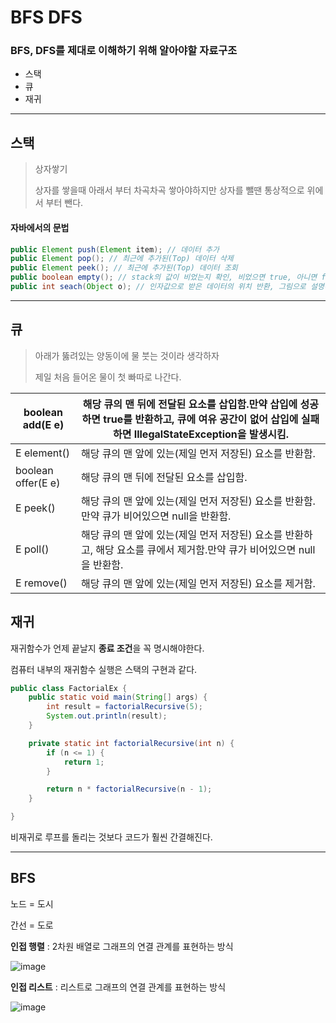 # BFS DFS

### BFS, DFS를 제대로 이해하기 위해 알아야할 자료구조

* 스택
* 큐
* 재귀

------



## 스택

> 상자쌓기
>
> 상자를 쌓을때 아래서 부터 차곡차곡 쌓아야하지만 상자를 뺄땐 통상적으로 위에서 부터 뺀다. 



#### 자바에서의 문법

~~~java
public Element push(Element item); // 데이터 추가
public Element pop(); // 최근에 추가된(Top) 데이터 삭제
public Element peek(); // 최근에 추가된(Top) 데이터 조회
public boolean empty(); // stack의 값이 비었는지 확인, 비었으면 true, 아니면 false
public int seach(Object o); // 인자값으로 받은 데이터의 위치 반환, 그림으로 설명하겠음
~~~



------



## 큐

> 아래가 뚫려있는 양동이에 물 붓는 것이라 생각하자
>
> 제일 처음 들어온 물이 첫 빠따로 나간다.



| boolean add(E e)   | 해당 큐의 맨 뒤에 전달된 요소를 삽입함.만약 삽입에 성공하면 true를 반환하고, 큐에 여유 공간이 없어 삽입에 실패하면 IllegalStateException을 발생시킴. |
| ------------------ | ------------------------------------------------------------ |
| E element()        | 해당 큐의 맨 앞에 있는(제일 먼저 저장된) 요소를 반환함.      |
| boolean offer(E e) | 해당 큐의 맨 뒤에 전달된 요소를 삽입함.                      |
| E peek()           | 해당 큐의 맨 앞에 있는(제일 먼저 저장된) 요소를 반환함.만약 큐가 비어있으면 null을 반환함. |
| E poll()           | 해당 큐의 맨 앞에 있는(제일 먼저 저장된) 요소를 반환하고, 해당 요소를 큐에서 제거함.만약 큐가 비어있으면 null을 반환함. |
| E remove()         | 해당 큐의 맨 앞에 있는(제일 먼저 저장된) 요소를 제거함.      |



## 재귀

재귀함수가 언제 끝날지 **종료 조건**을 꼭 명시해야한다.

컴퓨터 내부의 재귀함수 실행은 스택의 구현과 같다.

~~~java
public class FactorialEx {
    public static void main(String[] args) {
        int result = factorialRecursive(5);
        System.out.println(result);
    }

    private static int factorialRecursive(int n) {
        if (n <= 1) {
            return 1;
        }

        return n * factorialRecursive(n - 1);
    }

}
~~~

비재귀로 루프를 돌리는 것보다 코드가 훨씬 간결해진다.

------



## BFS

노드 = 도시

간선 = 도로

**인접 행렬** : 2차원 배열로 그래프의 연결 관계를 표현하는 방식

![image](https://user-images.githubusercontent.com/33277588/90604912-883d8300-e238-11ea-9b08-eb161186a226.png)

**인접 리스트** : 리스트로 그래프의 연결 관계를 표현하는 방식

![image](https://user-images.githubusercontent.com/33277588/90604873-778d0d00-e238-11ea-9a90-4bdf2ff67a85.png)

